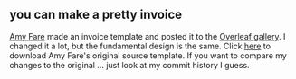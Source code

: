 ## you can make a pretty invoice
[Amy Fare](amyfare.ca) made an invoice template and posted it to the [Overleaf gallery](https://www.overleaf.com/gallery/). I changed it a lot, but the fundamental design is the same.
Click [here](amyfare.ca/files/simple_invoice_template.tex) to download Amy Fare's original source template.
If you want to compare my changes to the original ... just look at my commit history I guess.
